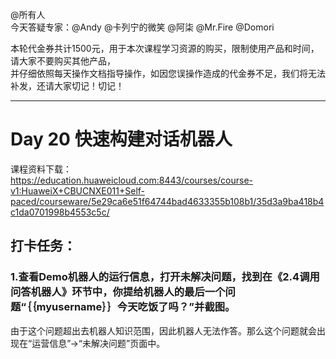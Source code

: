 @所有人   
今天答疑专家：@Andy @卡列宁的微笑 @阿柒 @Mr.Fire @Domori   

本轮代金券共计1500元，用于本次课程学习资源的购买，限制使用产品和时间，请大家不要购买其他产品，   
并仔细依照每天操作文档指导操作，如因您误操作造成的代金券不足，我们将无法补发，还请大家切记！切记！

------------------
# Day 20 快速构建对话机器人

课程资料下载：       
https://education.huaweicloud.com:8443/courses/course-v1:HuaweiX+CBUCNXE011+Self-paced/courseware/5e29ca6e51f64744bad4633355b108b1/35d3a9ba418b4c1da0701998b4553c5c/
 


## 打卡任务：

### 1.查看Demo机器人的运行信息，打开未解决问题，找到在《2.4调用问答机器人》环节中，你提给机器人的最后一个问题“｛｛myusername｝｝今天吃饭了吗？”并截图。

由于这个问题超出去机器人知识范围，因此机器人无法作答。那么这个问题就会出现在“运营信息”→“未解决问题”页面中。

